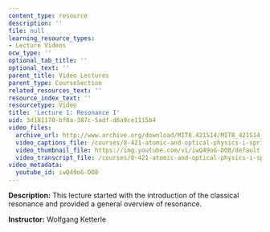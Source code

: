 ```yaml
---
content_type: resource
description: ''
file: null
learning_resource_types:
- Lecture Videos
ocw_type: ''
optional_tab_title: ''
optional_text: ''
parent_title: Video Lectures
parent_type: CourseSection
related_resources_text: ''
resource_index_text: ''
resourcetype: Video
title: 'Lecture 1: Resonance I'
uid: 3d181170-bf0a-387c-5adf-d6a9ce1115b4
video_files:
  archive_url: http://www.archive.org/download/MIT8.421S14/MIT8_421S14_lec01_300k.mp4
  video_captions_file: /courses/8-421-atomic-and-optical-physics-i-spring-2014/22ad5fd1a2365c6ca77df57156fc2d17_iwQ49oG-DO8.vtt
  video_thumbnail_file: https://img.youtube.com/vi/iwQ49oG-DO8/default.jpg
  video_transcript_file: /courses/8-421-atomic-and-optical-physics-i-spring-2014/d77923db1302e86d8cbca8a2967be035_iwQ49oG-DO8.pdf
video_metadata:
  youtube_id: iwQ49oG-DO8
---
```


**Description:** This lecture started with the introduction of the classical resonance and provided a general overview of resonance.

**Instructor:** Wolfgang Ketterle